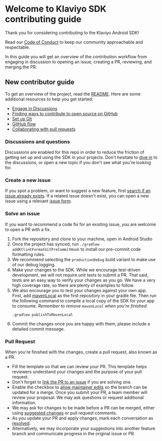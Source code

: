 # Welcome to Klaviyo SDK contributing guide

Thank you for considering contributing to the Klaviyo Android SDK!

Read our [Code of Conduct](./CODE_OF_CONDUCT.md) to keep our community approachable and respectable.

In this guide you will get an overview of the contribution workflow from engaging in discussion to 
opening an issue, creating a PR, reviewing, and merging the PR.

## New contributor guide

To get an overview of the project, read the [README](README.md). 
Here are some additional resources to help you get started:

- [Engage in Discussions](https://docs.github.com/en/discussions/collaborating-with-your-community-using-discussions/participating-in-a-discussion)
- [Finding ways to contribute to open source on GitHub](https://docs.github.com/en/get-started/exploring-projects-on-github/finding-ways-to-contribute-to-open-source-on-github)
- [Set up Git](https://docs.github.com/en/get-started/quickstart/set-up-git)
- [GitHub flow](https://docs.github.com/en/get-started/quickstart/github-flow)
- [Collaborating with pull requests](https://docs.github.com/en/github/collaborating-with-pull-requests)

### Discussions and questions

Discussions are enabled for this repo in order to reduce the friction of getting set up and using
the SDK in your projects. Don't hesitate to [dive in](https://github.com/klaviyo/klaviyo-android-sdk/discussions) 
to the discussions, or open a new topic if you don't see what you're looking for.

### Create a new issue

If you spot a problem, or want to suggest a new feature, first 
[search if an issue already exists](https://docs.github.com/en/github/searching-for-information-on-github/searching-on-github/searching-issues-and-pull-requests#search-by-the-title-body-or-comments).
If a related issue doesn't exist, you can open a new issue using a relevant [issue form](https://github.com/klaviyo/klaviyo-android-sdk/issues/new/choose).

### Solve an issue

If you want to recommend a code fix for an existing issue, you are welcome to open a PR with a fix.

1. Fork the repository and clone to your machine, open in Android Studio 
2. Once the project has synced, run `./gradlew addKtlintFormatGitPreCommitHook` to install our
   pre-commit code formatting rules. 
3. We recommend selecting the `productionDebug` build variant to make use of our debug logging.
4. Make your changes to the SDK. While we encourage test-driven development, we will not require 
   unit tests to submit a PR. That said, tests are an easy way to verify your changes as you go. 
   We have a very high coverage rate, so there are plenty of examples to follow.
5. We also encourage you to test your changes against your own app. First, add [mavenLocal](https://docs.gradle.org/current/userguide/declaring_repositories.html#sec:case-for-maven-local) 
   as the first repository in your gradle file. Then run the following command to compile a local copy 
   of the SDK for your app to consume. *Remember to remove `mavenLocal` when you're finished.*
   ```
   .gradlew publishToMavenLocal
   ``` 
7. Commit the changes once you are happy with them, please include a detailed commit message. 

### Pull Request

When you're finished with the changes, create a pull request, also known as a PR.
- Fill the template so that we can review your PR. This template helps reviewers
  understand your changes and the purpose of your pull request.
- Don't forget to [link the PR to an issue](https://docs.github.com/en/issues/tracking-your-work-with-issues/linking-a-pull-request-to-an-issue) 
  if you are solving one.
- Enable the checkbox to [allow maintainer edits](https://docs.github.com/en/github/collaborating-with-issues-and-pull-requests/allowing-changes-to-a-pull-request-branch-created-from-a-fork) 
  so the branch can be updated for a merge. Once you submit your PR, a team member will review your 
  proposal. We may ask questions or request additional information.
- We may ask for changes to be made before a PR can be merged, either using [suggested changes](https://docs.github.com/en/github/collaborating-with-issues-and-pull-requests/incorporating-feedback-in-your-pull-request) 
  or pull request comments.  
- As you update your PR and apply changes, mark each conversation as [resolved](https://docs.github.com/en/github/collaborating-with-issues-and-pull-requests/commenting-on-a-pull-request#resolving-conversations).
- Alternatively, we may incorporate your suggestions into another feature branch and communicate 
  progress in the original issue or PR. 
